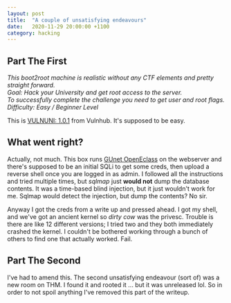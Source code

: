 ```yaml
---
layout: post
title:  "A couple of unsatisfying endeavours"
date:   2020-11-29 20:00:00 +1100
category: hacking
---
```


## Part The First
*This boot2root machine is realistic without any CTF elements and pretty straight forward.  
Goal: Hack your University and get root access to the server.  
To successfully complete the challenge you need to get user and root flags.  
Difficulty: Easy / Beginner Level*

This is [VULNUNI: 1.0.1](https://www.vulnhub.com/entry/vulnuni-101,439/) from Vulnhub. It's supposed to be easy.

## What went right?
Actually, not much. This box runs [GUnet OpenEclass](https://www.exploit-db.com/exploits/48163) on the webserver and there's supposed to be an initial SQLi to get some creds, then upload a reverse shell once you are logged in as admin. I followed all the instructions and tried multiple times, but *sqlmap* just **would not** dump the database contents. It was a time-based blind injection, but it just wouldn't work for me. Sqlmap would detect the injection, but dump the contents? No sir.

Anyway I got the creds from a write up and pressed ahead. I got my shell, and we've got an ancient kernel so *dirty cow* was the privesc. Trouble is there are like 12 different versions; I tried two and they both immediately crashed the kernel. I couldn't be bothered working through a bunch of others to find one that actually worked. Fail.

## Part The Second
I've had to amend this. The second unsatisfying endeavour (sort of) was a new room on THM. I found it and rooted it ... but it was unreleased lol. So in order to not spoil anything I've removed this part of the writeup.

